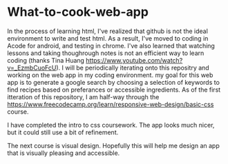 # What-to-cook-web-app

In the process of learning html, I've realized that github is not the ideal environment to write and test html.
As a result, I've moved to coding in Acode for android, and testing in chrome.
I've also learned that watching lessons and taking thoughrough notes is not an efficient way to learn coding (thanks Tina Huang https://www.youtube.com/watch?v=_EzmbCuoFcU).
I will be periodically iterating onto this repositry and working on the web app in my coding environment.
my goal for this web app is to generate a google search by choosing a selection of keywords to find recipes based on preferances or accessible ingredients.
As of the first itteration of this repository, I am half-way through the https://www.freecodecamp.org/learn/responsive-web-design/basic-css course.

I have completed the intro to css coursework. The app looks much nicer, but it could still use a bit of refinement.

The next course is visual design. Hopefully this will help me design an app that is visually pleasing and accessible.
